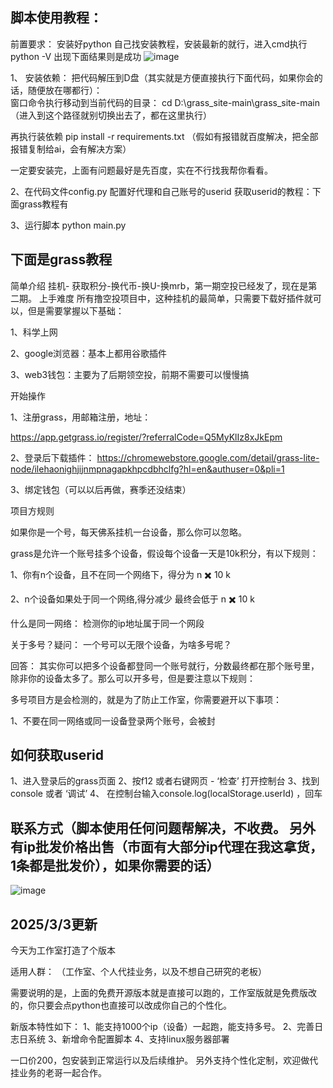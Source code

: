 脚本使用教程：
-----------------------------------------------------------
前置要求： 安装好python
自己找安装教程，安装最新的就行，进入cmd执行 python -V 出现下面结果则是成功
![image](https://github.com/user-attachments/assets/d62a9b0e-6d6f-4a01-8ead-0b3995e65c4c)


1、 安装依赖：
  把代码解压到D盘（其实就是方便直接执行下面代码，如果你会的话，随便放在哪都行）：  
  窗口命令执行移动到当前代码的目录：
  cd D:\grass_site-main\grass_site-main  （进入到这个路径就别切换出去了，都在这里执行）
  
  再执行装依赖
  pip install -r requirements.txt （假如有报错就百度解决，把全部报错复制给ai，会有解决方案）

一定要安装完，上面有问题最好是先百度，实在不行找我帮你看看。

2、在代码文件config.py 配置好代理和自己账号的userid 
  获取userid的教程：下面grass教程有

3、运行脚本
  python main.py


下面是grass教程
-------------------------------------------------------------------------------------------------------------
简单介绍
挂机- 获取积分-换代币-换U-换mrb，第一期空投已经发了，现在是第二期。
上手难度
所有撸空投项目中，这种挂机的最简单，只需要下载好插件就可以，但是需要掌握以下基础：

1、科学上网

2、google浏览器：基本上都用谷歌插件

3、web3钱包：主要为了后期领空投，前期不需要可以慢慢搞

开始操作

1、注册grass，用邮箱注册，地址：

https://app.getgrass.io/register/?referralCode=Q5MyKlIz8xJkEpm

2、登录后下载插件： 
https://chromewebstore.google.com/detail/grass-lite-node/ilehaonighjijnmpnagapkhpcdbhclfg?hl=en&authuser=0&pli=1


3、绑定钱包（可以以后再做，赛季还没结束）

项目方规则

如果你是一个号，每天佛系挂机一台设备，那么你可以忽略。

grass是允许一个账号挂多个设备，假设每个设备一天是10k积分，有以下规则：

1、你有n个设备，且不在同一个网络下，得分为 n ✖️ 10 k

2、n个设备如果处于同一个网络,得分减少 最终会低于 n ✖️ 10 k

什么是同一网络： 检测你的ip地址属于同一个网段

关于多号？疑问： 一个号可以无限个设备，为啥多号呢？ 

回答： 其实你可以把多个设备都登同一个账号就行，分数最终都在那个账号里，除非你的设备太多了。那么可以开多号，但是要注意以下规则：

多号项目方是会检测的，就是为了防止工作室，你需要避开以下事项：

1、不要在同一网络或同一设备登录两个账号，会被封

如何获取userid
-------------------------------------------------------------------
1、进入登录后的grass页面
2、按f12 或者右键网页 - ‘检查’ 打开控制台
3、找到console 或者 ‘调试’
4、 在控制台输入console.log(localStorage.userId) ，回车

联系方式（脚本使用任何问题帮解决，不收费。  另外有ip批发价格出售（市面有大部分ip代理在我这拿货，1条都是批发价），如果你需要的话）
---------------
![image](https://github.com/user-attachments/assets/54940b97-21fd-43c1-bb02-d46d908dd983)

2025/3/3更新
--------
今天为工作室打造了个版本

适用人群： （工作室、个人代挂业务，以及不想自己研究的老板） 

需要说明的是，上面的免费开源版本就是直接可以跑的，工作室版就是免费版改的，你只要会点python也直接可以改成你自己的个性化。

新版本特性如下：
1、能支持1000个ip（设备）一起跑，能支持多号。
2、完善日志日系统
3、新增命令配置脚本
4、支持linux服务器部署

一口价200，包安装到正常运行以及后续维护。
另外支持个性化定制，欢迎做代挂业务的老哥一起合作。





